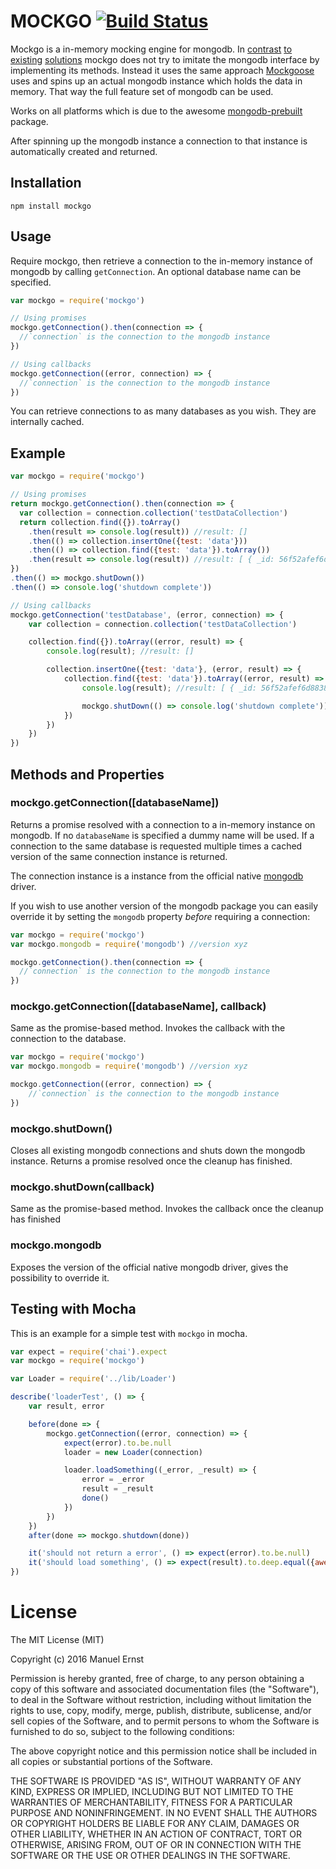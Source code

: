 # MOCKGO [![Build Status](https://travis-ci.org/seriousManual/mockgo.png)](https://travis-ci.org/seriousManual/mockgo)

Mockgo is a in-memory mocking engine for mongodb.
In [contrast](https://www.npmjs.com/package/mongo-mock-server) [to](https://www.npmjs.com/package/mock-mongo-db) [existing](https://www.npmjs.com/package/mongo-mock) [solutions](https://www.npmjs.com/package/mongodb-mock) mockgo does not try to imitate the mongodb interface by implementing its methods.
Instead it uses the same approach [Mockgoose](https://www.npmjs.com/package/mockgoose) uses and spins up an actual mongodb instance which holds the data in memory.
That way the full feature set of mongodb can be used.

Works on all platforms which is due to the awesome [mongodb-prebuilt](https://www.npmjs.com/package/mongodb-prebuilt) package.

After spinning up the mongodb instance a connection to that instance is automatically created and returned.

## Installation
````
npm install mockgo
````

## Usage
Require mockgo, then retrieve a connection to the in-memory instance of mongodb by calling `getConnection`.
An optional database name can be specified.

````javascript
var mockgo = require('mockgo')

// Using promises
mockgo.getConnection().then(connection => {
  //`connection` is the connection to the mongodb instance
})

// Using callbacks
mockgo.getConnection((error, connection) => {
  //`connection` is the connection to the mongodb instance
})
````

You can retrieve connections to as many databases as you wish.
They are internally cached.

## Example
````javascript
var mockgo = require('mockgo')

// Using promises
return mockgo.getConnection().then(connection => {
  var collection = connection.collection('testDataCollection')
  return collection.find({}).toArray()
    .then(result => console.log(result)) //result: []
    .then(() => collection.insertOne({test: 'data'}))
    .then(() => collection.find({test: 'data'}).toArray())
    .then(result => console.log(result)) //result: [ { _id: 56f52afef6d8838417df1688, test: 'data' } ]
})
.then(() => mockgo.shutDown())
.then(() => console.log('shutdown complete'))

// Using callbacks
mockgo.getConnection('testDatabase', (error, connection) => {
    var collection = connection.collection('testDataCollection')

    collection.find({}).toArray((error, result) => {
        console.log(result); //result: []

        collection.insertOne({test: 'data'}, (error, result) => {
            collection.find({test: 'data'}).toArray((error, result) => {
                console.log(result); //result: [ { _id: 56f52afef6d8838417df1688, test: 'data' } ]

                mockgo.shutDown(() => console.log('shutdown complete'))
            })
        })
    })
})
````

## Methods and Properties

### mockgo.getConnection([databaseName])
Returns a promise resolved with a connection to a in-memory instance on mongodb.
If no `databaseName` is specified a dummy name will be used.
If a connection to the same database is requested multiple times a cached version of the same connection instance is returned.

The connection instance is a instance from the official native [mongodb](https://www.npmjs.com/package/mongodb) driver.

If you wish to use another version of the mongodb package you can easily override it by setting the `mongodb` property *before* requiring a connection:

````javascript
var mockgo = require('mockgo')
var mockgo.mongodb = require('mongodb') //version xyz

mockgo.getConnection().then(connection => {
  //`connection` is the connection to the mongodb instance
})
````

### mockgo.getConnection([databaseName], callback)
Same as the promise-based method.
Invokes the callback with the connection to the database.

````javascript
var mockgo = require('mockgo')
var mockgo.mongodb = require('mongodb') //version xyz

mockgo.getConnection((error, connection) => {
    //`connection` is the connection to the mongodb instance
})
````

### mockgo.shutDown()
Closes all existing mongodb connections and shuts down the mongodb instance.
Returns a promise resolved once the cleanup has finished.

### mockgo.shutDown(callback)
Same as the promise-based method.
Invokes the callback once the cleanup has finished

### mockgo.mongodb
Exposes the version of the official native mongodb driver, gives the possibility to override it.

## Testing with Mocha

This is an example for a simple test with `mockgo` in mocha.

````javascript
var expect = require('chai').expect
var mockgo = require('mockgo')

var Loader = require('../lib/Loader')

describe('loaderTest', () => {
    var result, error

    before(done => {
        mockgo.getConnection((error, connection) => {
            expect(error).to.be.null
            loader = new Loader(connection)

            loader.loadSomething((_error, _result) => {
                error = _error
                result = _result
                done()
            })
        })
    })
    after(done => mockgo.shutdown(done))

    it('should not return a error', () => expect(error).to.be.null)
    it('should load something', () => expect(result).to.deep.equal({awesome: 'data'})
})

````


# License
The MIT License (MIT)

Copyright (c) 2016 Manuel Ernst

Permission is hereby granted, free of charge, to any person obtaining a copy of this software and associated documentation files (the "Software"), to deal in the Software without restriction, including without limitation the rights to use, copy, modify, merge, publish, distribute, sublicense, and/or sell copies of the Software, and to permit persons to whom the Software is furnished to do so, subject to the following conditions:

The above copyright notice and this permission notice shall be included in all copies or substantial portions of the Software.

THE SOFTWARE IS PROVIDED "AS IS", WITHOUT WARRANTY OF ANY KIND, EXPRESS OR IMPLIED, INCLUDING BUT NOT LIMITED TO THE WARRANTIES OF MERCHANTABILITY, FITNESS FOR A PARTICULAR PURPOSE AND NONINFRINGEMENT. IN NO EVENT SHALL THE AUTHORS OR COPYRIGHT HOLDERS BE LIABLE FOR ANY CLAIM, DAMAGES OR OTHER LIABILITY, WHETHER IN AN ACTION OF CONTRACT, TORT OR OTHERWISE, ARISING FROM, OUT OF OR IN CONNECTION WITH THE SOFTWARE OR THE USE OR OTHER DEALINGS IN THE SOFTWARE.

